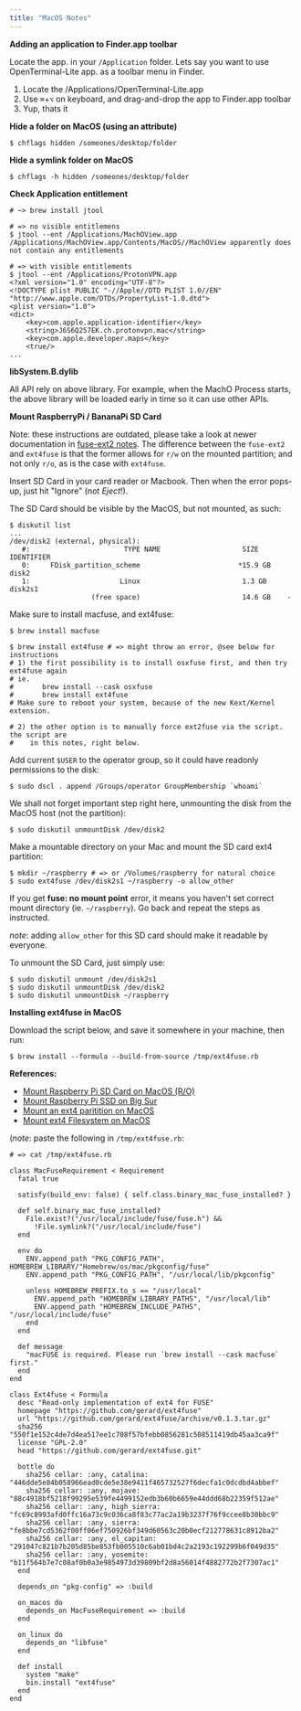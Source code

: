 ```yaml
---
title: "MacOS Notes"
---
```


**Adding an application to Finder.app toolbar**

Locate the app. in your `/Application` folder. Lets say you want to use OpenTerminal-Lite app. as a toolbar menu in Finder.

1. Locate the /Applications/OpenTerminal-Lite.app
2. Use `⌘`+`⌥` on keyboard, and drag-and-drop the app to Finder.app toolbar
3. Yup, thats it 

**Hide a folder on MacOS (using an attribute)**

```
$ chflags hidden /someones/desktop/folder
```

**Hide a symlink folder on MacOS**

```
$ chflags -h hidden /someones/desktop/folder
```

**Check Application entitlement**

```
# ~> brew install jtool

# => no visible entitlemens
$ jtool --ent /Applications/MachOView.app
/Applications/MachOView.app/Contents/MacOS//MachOView apparently does not contain any entitlements

# => with visible entitlements
$ jtool --ent /Applications/ProtonVPN.app
<?xml version="1.0" encoding="UTF-8"?>
<!DOCTYPE plist PUBLIC "-//Apple//DTD PLIST 1.0//EN" "http://www.apple.com/DTDs/PropertyList-1.0.dtd">
<plist version="1.0">
<dict>
	<key>com.apple.application-identifier</key>
	<string>J6S6Q257EK.ch.protonvpn.mac</string>
	<key>com.apple.developer.maps</key>
	<true/>
...
```
**libSystem.B.dylib**

All API rely on above library. For example, when the MachO Process starts, the above library will be loaded early in time so it can use other APIs.

**Mount RaspberryPi / BananaPi SD Card**

Note: these instructions are outdated, please take a look at newer documentation in [fuse-ext2 notes](/fuse-ext2). The difference between the `fuse-ext2` and `ext4fuse` is that the former allows for `r/w` on the mounted partition; and not only `r/o`, as is the case with `ext4fuse`. 

Insert SD Card in your card reader or Macbook. Then when the error pops-up, just hit "Ignore" (not *Eject*!).

The SD Card should be visible by the MacOS, but not mounted, as such:

```
$ diskutil list
...
/dev/disk2 (external, physical):
   #:                       TYPE NAME                    SIZE       IDENTIFIER
   0:     FDisk_partition_scheme                        *15.9 GB    disk2
   1:                      Linux                         1.3 GB     disk2s1
                    (free space)                         14.6 GB    -
```

Make sure to install macfuse, and ext4fuse:

```
$ brew install macfuse

$ brew install ext4fuse # => might throw an error, @see below for instructions
# 1) the first possibility is to install osxfuse first, and then try ext4fuse again
# ie.
# 		brew install --cask osxfuse
# 		brew install ext4fuse
# Make sure to reboot your system, because of the new Kext/Kernel extension.

# 2) the other option is to manually force ext2fuse via the script. the script are 
#	 in this notes, right below.
```

Add current `$USER` to the operator group, so it could have readonly permissions to the disk:

```
$ sudo dscl . append /Groups/operator GroupMembership `whoami`
```

We shall not forget important step right here, unmounting the disk from the MacOS host (not the partition):

```
$ sudo diskutil unmountDisk /dev/disk2
```

Make a mountable directory on your Mac and mount the SD card ext4 partition:

```
$ mkdir ~/raspberry # => or /Volumes/raspberry for natural choice
$ sudo ext4fuse /dev/disk2s1 ~/raspberry -o allow_other
```

If you get **fuse: no mount point** error, it means you haven't set correct mount directory (ie. `~/raspberry`). Go back and repeat the steps as instructed.

*note*: adding `allow_other` for this SD card should make it readable by everyone.

To unmount the SD Card, just simply use:

``` 
$ sudo diskutil unmount /dev/disk2s1
$ sudo diskutil unmountDisk /dev/disk2
$ sudo diskutil unmountDisk ~/raspberry
```

**Installing ext4fuse in MacOS**

Download the script below, and save it somewhere in your machine, then run:

```
$ brew install --formula --build-from-source /tmp/ext4fuse.rb
```

**References:**

* [Mount Raspberry Pi SD Card on MacOS (R/O)](https://www.jeffgeerling.com/blog/2017/mount-raspberry-pi-sd-card-on-mac-read-only-osxfuse-and-ext4fuse)
* [Mount Raspberry Pi SSD on Big Sur](https://bespired.medium.com/mount-a-pi-ssd-on-your-big-sur-mac-d0ada9939fa4)
* [Mount an ext4 paritition on MacOS](https://www.zleptnig.com/blog/mount-an-ext4-partition-on-macos)
* [Mount ext4 Filesystem on MacOS](https://docs.j7k6.org/mount-ext4-macos/)


(*note*: paste the following in `/tmp/ext4fuse.rb`: 

```
# => cat /tmp/ext4fuse.rb

class MacFuseRequirement < Requirement
  fatal true

  satisfy(build_env: false) { self.class.binary_mac_fuse_installed? }

  def self.binary_mac_fuse_installed?
    File.exist?("/usr/local/include/fuse/fuse.h") &&
      !File.symlink?("/usr/local/include/fuse")
  end

  env do
    ENV.append_path "PKG_CONFIG_PATH", HOMEBREW_LIBRARY/"Homebrew/os/mac/pkgconfig/fuse"
    ENV.append_path "PKG_CONFIG_PATH", "/usr/local/lib/pkgconfig"

    unless HOMEBREW_PREFIX.to_s == "/usr/local"
      ENV.append_path "HOMEBREW_LIBRARY_PATHS", "/usr/local/lib"
      ENV.append_path "HOMEBREW_INCLUDE_PATHS", "/usr/local/include/fuse"
    end
  end

  def message
    "macFUSE is required. Please run `brew install --cask macfuse` first."
  end
end

class Ext4fuse < Formula
  desc "Read-only implementation of ext4 for FUSE"
  homepage "https://github.com/gerard/ext4fuse"
  url "https://github.com/gerard/ext4fuse/archive/v0.1.3.tar.gz"
  sha256 "550f1e152c4de7d4ea517ee1c708f57bfebb0856281c508511419db45aa3ca9f"
  license "GPL-2.0"
  head "https://github.com/gerard/ext4fuse.git"

  bottle do
    sha256 cellar: :any, catalina:    "446dde5e84b058966ead0cde5e38e9411f465732527f6decfa1c0dcdbd4abbef"
    sha256 cellar: :any, mojave:      "88c4918bf5218f99295e539fe4499152edb3b60b6659e44ddd68b22359f512ae"
    sha256 cellar: :any, high_sierra: "fc69c8993afd0ffc16a73c9c036ca8f83c77ac2a19b3237f76f9ccee8b30bbc9"
    sha256 cellar: :any, sierra:      "fe8bbe7cd5362f00ff06ef750926bf349d60563c20b0ecf212778631c8912ba2"
    sha256 cellar: :any, el_capitan:  "291047c821b7b205d85be853fb005510c6ab01bd4c2a2193c192299b6f049d35"
    sha256 cellar: :any, yosemite:    "b11f564b7e7c08af0b0a3e9854973d39809bf2d8a56014f4882772b2f7307ac1"
  end

  depends_on "pkg-config" => :build

  on_macos do
    depends_on MacFuseRequirement => :build
  end

  on_linux do
    depends_on "libfuse"
  end

  def install
    system "make"
    bin.install "ext4fuse"
  end
end
```